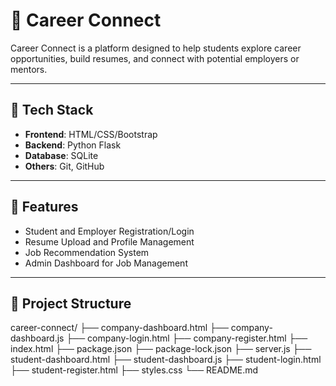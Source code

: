 # 🚀 Career Connect

Career Connect is a platform designed to help students explore career opportunities, build resumes, and connect with potential employers or mentors.

---

## 🔧 Tech Stack

- **Frontend**: HTML/CSS/Bootstrap
- **Backend**: Python Flask
- **Database**: SQLite
- **Others**: Git, GitHub

---

## 🌟 Features

- Student and Employer Registration/Login
- Resume Upload and Profile Management
- Job Recommendation System
- Admin Dashboard for Job Management

---

## 📁 Project Structure

career-connect/
├── company-dashboard.html
├── company-dashboard.js
├── company-login.html
├── company-register.html
├── index.html
├── package.json
├── package-lock.json
├── server.js
├── student-dashboard.html
├── student-dashboard.js
├── student-login.html
├── student-register.html
├── styles.css
└── README.md
